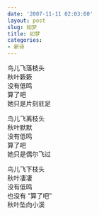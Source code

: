 ```yaml
---
date: '2007-11-11 02:03:00'
layout: post
slug: 如梦
title: 如梦
categories:
- 新诗
---
```

鸟儿飞落枝头  
秋叶簌簌  
没有低鸣  
算了吧  
她只是片刻驻足

鸟儿飞离枝头  
秋叶默默  
没有低鸣  
算了吧  
她只是偶尔飞过

鸟儿飞下枝头  
秋叶凄凄  
没有低鸣  
也没有 “算了吧”  
秋叶坠向小溪
